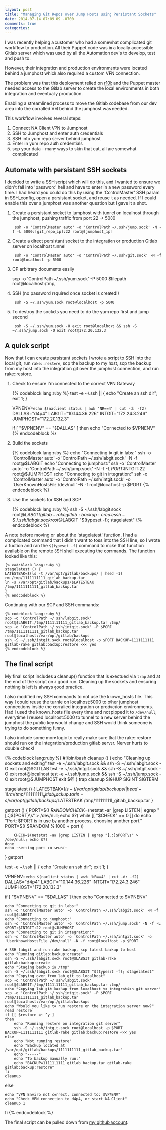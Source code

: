 ```yaml
---
layout: post
title: "Managing Git Repos over Jump Hosts using Persistant Sockets"
date: 2014-07-14 07:09:09 -0700
comments: true
categories: 
---
```

I was recently helping a customer who had a somewhat complicated git workflow to production. All their Puppet code was in a locally accessible Gitlab server which was used by all the Automation dev's to develop, test and push to. 

However, their integration and production environments were located behind a jumphost which also required a custom VPN connection. 

The problem was that this deployment relied on [r10k](https://github.com/adrienthebo/r10k) and the Puppet master needed access to the Gitlab server to create the local environments in both integration and eventually production. 

Enabling a streamlined process to move the Gitlab codebase from our dev area into the corralled VM behind the jumphost was needed. 

This workflow involves several steps:

1. Connect NA Client VPN to Jumphost
2. SSH to Jumphost and enter auth credentials
3. SSH into yum repo server behind jumphost
4. Enter in yum repo auth credentials
5. scp your data - many ways to skin that cat, all are somewhat complicated

## Automate with persistant SSH sockets
I decided to write a SSH script which will do this, and I wanted to ensure we didn't fall into 'password' hell and have to enter in a new password every time. I had heard you could do this by using the 'ControlMaster' SSH param in SSH_config, open a persistant socket, and reuse it as needed. If I could enable this over a jumphost was another question but I gave it a shot. 

1. Create a persistant socket to jumphost with tunnel on localhost through the jumphost, pushing traffic from port 22 -> 5000

        ssh -o 'ControlMaster auto' -o 'ControlPath ~/.ssh/jump.sock' -N -f -L 5000:[git_repo_ip]:22 root@[jumphost_ip]

2. Create a direct persistant socket to the integration or production Gitlab server on localhost tunnel

        ssh -o 'ControlMaster auto' -o 'ControlPath ~/.ssh/git.sock' -N -f root@localhost -p 5000

3. CP arbitrary documents easily

	scp -o 'ControlPath ~/.ssh/yum.sock' -P 5000 $filepath root@localhost:/tmp/

4. SSH (no password required once socket is created!)

        ssh -S ~/.ssh/yum.sock root@localhost -p 5000

5. To destroy the sockets you need to do the yum repo first and jump second

        ssh -S ~/.ssh/yum.sock -O exit root@localhost && ssh -S ~/.ssh/jump.sock -O exit root@172.20.132.3

## A quick script
Now that I can create persistant sockets I wrote a script to SSH into the local git, run ```rake::restore```, scp the backup to my host, scp the backup from my host into the integration git over the jumphost connection, and run rake::restore.

1. Check to ensure I'm connected to the correct VPN Gateway

	{% codeblock lang:ruby %}
	test -e ~/.ssh || { echo "Create an ssh dir"; exit 1; }

	VPNENV=`echo $(naclient status | awk 'NR==4' | cut -d: -f2)`
	DALLAS="d4p4"
	LABGIT="10.144.36.226"
	INTGIT="172.24.3.246"
	JUMPHOST="172.20.132.3"

	if [ "$VPNENV" == "$DALLAS" ]
	then
		echo "Connected to $VPNENV"
	{% endcodeblock %}

2. Build the sockets

	{% codeblock lang:ruby %}
	echo "Connecting to git in labs:"
	ssh -o 'ControlMaster auto' -o 'ControlPath ~/.ssh/labgit.sock' -N -f root@$LABGIT
	echo "Connecting to jumphost:"
	ssh -o 'ControlMaster auto' -o 'ControlPath ~/.ssh/jump.sock' -N -f -L $PORT:$INTGIT:22 root@$JUMPHOST
	echo "Connecting to git in integration:"
	ssh -o 'ControlMaster auto' -o 'ControlPath ~/.ssh/intgit.sock' -o 'UserKnownHostsFile /dev/null' -N -f root@localhost -p $PORT	
	{% endcodeblock %}

3. Use the sockets for SSH and SCP

	{% codeblock lang:ruby %}
	ssh -S ~/.ssh/labgit.sock root@$LABGIT gitlab-rake gitlab:backup:create
	ssh -S ~/.ssh/labgit.sock root@$LABGIT "$(typeset -f); stagelatest"
	{% endcodeblock %}

A note before moving on about the 'stagelatest' function. I had a complicated command that I didn't want to toss into the SSH line, so I wrote a fuction and ran the ```$(typeset -f)``` command to make that function available on the remote SSH shell executing the commands. The function looked like this:

	{% codeblock lang:ruby %}
	stagelatest () {
	LATESTBAK=$(ls -t /var/opt/gitlab/backups/ | head -1)
	rm /tmp/1111111111_gitlab_backup.tar
	ln -s /var/opt/gitlab/backups/$LATESTBAK /tmp/1111111111_gitlab_backup.tar
	}
	{% endcodeblock %}

Continuing with our SCP and SSH commands:

	{% codeblock lang:ruby %}
	scp -o 'ControlPath ~/.ssh/labgit.sock' root@$LABGIT:/tmp/1111111111_gitlab_backup.tar /tmp/
	scp -o 'ControlPath ~/.ssh/intgit.sock' -P $PORT /tmp/1111111111_gitlab_backup.tar root@localhost:/var/opt/gitlab/backups
	ssh -S ~/.ssh/intgit.sock root@localhost -p $PORT BACKUP=1111111111 gitlab-rake gitlab:backup:restore <<< yes
	{% endcodeblock %}

## The final script
My final script includes a cleanup() function that is exectued via ```trap``` and at the end of the script on a good run. Cleaning up the sockets and ensuring nothing is left is always good practice. 

I also modified my SSH commands to not use the known_hosts file. This way I could reuse the tunnle on localhost:5000 to other jumphost connections inside the corralled integration or production environments. Had I used the known_hosts file every time and not pipped it to ```/dev/null```, everytime I reused localhost:5000 to tunnel to a new server behind the jumphost the public key would change and SSH would think someone is trying to do something funny. 

I also include some more logic to really make sure that the rake::restore should run on the integration/production gitlab server. Nerver hurts to double check!

{% codeblock lang:ruby %}
#!/bin/bash
cleanup () {
	echo "Cleaning up sockets and exiting"
	test -e ~/.ssh/labgit.sock && ssh -S ~/.ssh/labgit.sock -O exit root@$GITLAB
	test -e ~/.ssh/intgit.sock && ssh -S ~/.ssh/intgit.sock -O exit root@localhost
	test -e ~/.ssh/jump.sock && ssh -S ~/.ssh/jump.sock -O exit root@$JUMPHOST
	exit $@
}
trap cleanup SIGHUP SIGINT SIGTERM

stagelatest () {
	LATESTBAK=$(ls -t /var/opt/gitlab/backups/ | head -1)
	rm /tmp/1111111111_gitlab_backup.tar
	ln -s /var/opt/gitlab/backups/$LATESTBAK /tmp/1111111111_gitlab_backup.tar
}

getport () {
	PORT=$(( $RANDOM % 1000 + 5000 ))
	CHECK=$(netstat -an |grep LISTEN | egrep "[.:]${PORT}\s" > /dev/null; echo $?)
	while [[ "$CHECK" == 0 ]]
	do
		echo "Port: $PORT is in use by another process, choosing another port."
		PORT=$(( $RANDOM % 1000 + port ))

		CHECK=$(netstat -an |grep LISTEN | egrep "[.:]$PORT\s" > /dev/null; echo $?)
	done
	echo "Setting port to $PORT"
}
getport

test -e ~/.ssh || { echo "Create an ssh dir"; exit 1; }

VPNENV=`echo $(naclient status | awk 'NR==4' | cut -d: -f2)`
DALLAS="d4p4"
LABGIT="10.144.36.226"
INTGIT="172.24.3.246"
JUMPHOST="172.20.132.3"

if [ "$VPNENV" == "$DALLAS" ]
then
	echo "Connected to $VPNENV"

	echo "Connecting to git in labs:"
	ssh -o 'ControlMaster auto' -o 'ControlPath ~/.ssh/labgit.sock' -N -f root@$LABGIT 
	echo "Connecting to jumphost:"
	ssh -o 'ControlMaster auto' -o 'ControlPath ~/.ssh/jump.sock' -N -f -L $PORT:$INTGIT:22 root@$JUMPHOST
	echo "Connecting to git in integration:"
	ssh -o 'ControlMaster auto' -o 'ControlPath ~/.ssh/intgit.sock' -o 'UserKnownHostsFile /dev/null' -N -f root@localhost -p $PORT

	# SSH labgit and run rake backup, scp latest backup to host 
	echo "Running gitlab:backup:create"
	ssh -S ~/.ssh/labgit.sock root@$LABGIT gitlab-rake gitlab:backup:create
	echo "Staging backup in /tmp"
	ssh -S ~/.ssh/labgit.sock root@$LABGIT "$(typeset -f); stagelatest"
	echo "Copying over from lab git to localhost"
	scp -o 'ControlPath ~/.ssh/labgit.sock' root@$LABGIT:/tmp/1111111111_gitlab_backup.tar /tmp/
	echo "Copying lab git backup from localhost to integration git server"
	scp -o 'ControlPath ~/.ssh/intgit.sock' -P $PORT /tmp/1111111111_gitlab_backup.tar root@localhost:/var/opt/gitlab/backups
	echo "Would you like to run restore on the integration server now?" 
	read restore 
	if [[ $restore =~ ^y ]]
	then
		echo "Running restore on integration git server"
		ssh -S ~/.ssh/intgit.sock root@localhost -p $PORT BACKUP=1111111111 gitlab-rake gitlab:backup:restore <<< yes
	else
		echo "Not running restore" 
		echo "Backup located at /var/opt/gitlab/backups/1111111111_gitlab_backup.tar"
		echo "-----"
		echo "To backup manually run:"
		echo "BACKUP=1111111111_gitlab_backup.tar gitlab-rake gitlab:backup:restore"
	fi
	cleanup 
else

	echo "VPN Enviro not correct, connected to: $VPNENV" 
	echo "Check VPN connection to d4p4, or start NA Client"
	cleanup 1
fi
{% endcodeblock %}

The final script can be pulled down from [my github account](https://github.com/malnick/scripts/blob/master/connect.sh).
